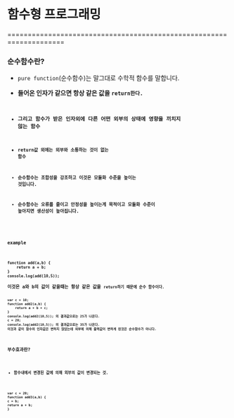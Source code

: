 # 함수형 프로그래밍

====================================================================

### 순수함수란?

- <code>pure function</code>(순수함수)는 말그대로 수학적 함수를 말합니다.
- <strong>들어온 인자가 같으면 항상 같은 값을 <code>return</cdoe><strong>한다.
- 그리고 함수가 받은 인자외에 다른 어떤 외부의 상태에 영향을 끼치지 않는 함수
- <code>return</cdoe>값 외에는 외부와 소통하는 것이 없는 함수

- 순수함수는 조합성을 강조하고 이것은 모듈화 수준을 높이는 것입니다.
- 순수함수는 오류를 줄이고 안정성을 높이는게 목적이고 모듈화 수준이 높아지면 생산성이 높아집니다.

#### example

<code>
function add(a,b) {
    return a + b;
}
console.log(add(10,5));
</code>
이것은 a와 b의 값이 같을때는 항상 같은 값을 <code>return</cdoe>하기 때문에 순수 함수이다.

<code>
var c = 10;
function add2(a,b) {
    return a + b + c;
}
console.log(add2(10,5)); 의 결과값으로는 25가 나온다.
c = 20;
console.log(add2(10,5)); 의 결과값으로는 35가 나온다.
이것과 같이 함수의 인자값은 변하지 않았는데 외부에 의해 출력값이 변하게 된것은 순수함수가 아니다.
</code>

### 부수효과란?

- 함수내에서 변경된 값에 의해 외부의 값이 변경되는 것.

<code>
var c = 20;
function add3(a,b) {
c = b;
return a + b;
}
</code>
